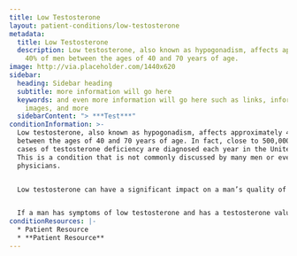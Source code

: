 ```yaml
---
title: Low Testosterone
layout: patient-conditions/low-testosterone
metadata:
  title: Low Testosterone
  description: Low testosterone, also known as hypogonadism, affects approximately
    40% of men between the ages of 40 and 70 years of age.
image: http://via.placeholder.com/1440x620
sidebar:
  heading: Sidebar heading
  subtitle: more information will go here
  keywords: and even more information will go here such as links, information,
    images, and more
  sidebarContent: "> ***Test***"
conditionInformation: >-
  Low testosterone, also known as hypogonadism, affects approximately 40% of men
  between the ages of 40 and 70 years of age. In fact, close to 500,000 new
  cases of testosterone deficiency are diagnosed each year in the United States.
  This is a condition that is not commonly discussed by many men or even by
  physicians.


  Low testosterone can have a significant impact on a man’s quality of life. For example, testosterone deficiency has been associated with decreased sex drive (libido), depression, decreased muscle mass, fatigue, increased fat deposition, decreased concentrating ability and erectile dysfunction. Replacing a man’s testosterone can help improve some and sometimes many of these symptoms.


  If a man has symptoms of low testosterone and has a testosterone value less than 300ng/dl, he should consider starting testosterone replacement therapy. The most common way to replace testosterone is with the daily application of testosterone gel, which is applied to the shoulders, upper arms, and abdomen. Other types of testosterone replacement include testosterone injections, oral pills, patches or testosterone pellets placed under the skin. It is important that a man on testosterone replacement therapy has his blood levels monitored regularly and undergoes some annual evaluation by his primary care physician or urologist.
conditionResources: |-
  * Patient Resource
  * **Patient Resource**
---
```


